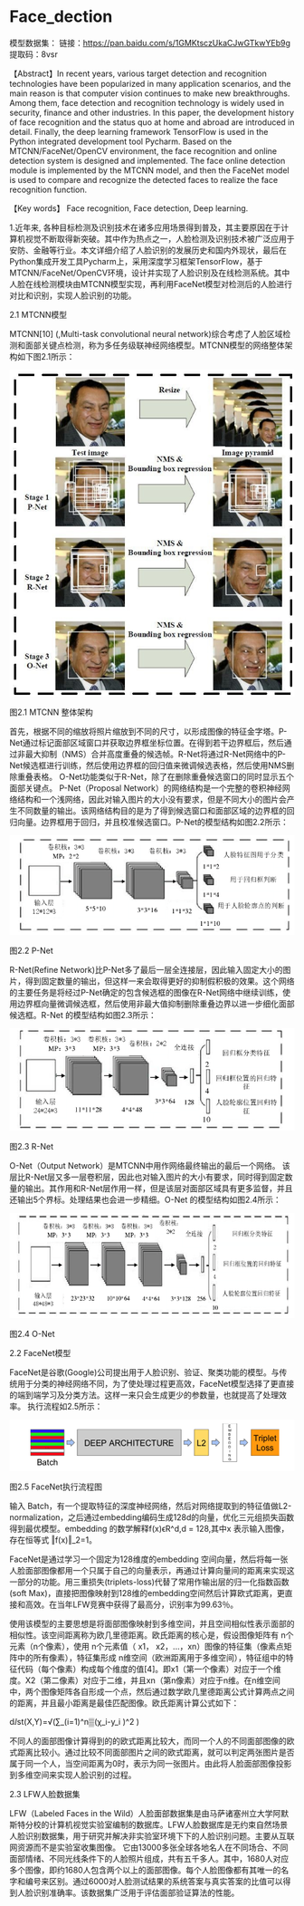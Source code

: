 # Face_dection
模型数据集：
链接：https://pan.baidu.com/s/1GMKtsczUkaCJwGTkwYEb9g 提取码：8vsr 


【Abstract】In recent years, various target detection and recognition technologies have been popularized in many application scenarios, and the main reason is that computer vision continues to make new breakthroughs. Among them, face detection and recognition technology is widely used in security, finance and other industries. In this paper, the development history of face recognition and the status quo at home and abroad are introduced in detail. Finally, the deep learning framework TensorFlow is used in the Python integrated development tool Pycharm. Based on the MTCNN/FaceNet/OpenCV environment, the face recognition and online detection system is designed and implemented. The face online detection module is implemented by the MTCNN model, and then the FaceNet model is used to compare and recognize the detected faces to realize the face recognition function.

【Key words】 Face recognition, Face detection, Deep learning.

1.近年来, 各种目标检测及识别技术在诸多应用场景得到普及，其主要原因在于计算机视觉不断取得新突破。其中作为热点之一，人脸检测及识别技术被广泛应用于安防、金融等行业。本文详细介绍了人脸识别的发展历史和国内外现状，最后在Python集成开发工具Pycharm上，采用深度学习框架TensorFlow，基于MTCNN/FaceNet/OpenCV环境，设计并实现了人脸识别及在线检测系统。其中人脸在线检测模块由MTCNN模型实现，再利用FaceNet模型对检测后的人脸进行对比和识别，实现人脸识别的功能。

2.1 MTCNN模型

MTCNN[10] (,Multi-task convolutional neural network)综合考虑了人脸区域检测和面部关键点检测，称为多任务级联神经网络模型。MTCNN模型的网络整体架构如下图2.1所示：

 ![image](https://github.com/lewyu/Face_dection/blob/master/readme_img/1.jpg)
 
图2.1 MTCNN 整体架构


首先，根据不同的缩放将照片缩放到不同的尺寸，以形成图像的特征金字塔。P-Net通过标记面部区域窗口并获取边界框坐标位置。在得到若干边界框后，然后通过非最大抑制（NMS）合并高度重叠的候选帧。R-Net将通过R-Net网络中的P-Net候选框进行训练，然后使用边界框的回归值来微调候选表格，然后使用NMS删除重叠表格。 O-Net功能类似于R-Net，除了在删除重叠候选窗口的同时显示五个面部关键点。
P-Net（Proposal Network）的网络结构是一个完整的卷积神经网络结构和一个浅网络，因此对输入图片的大小没有要求，但是不同大小的图片会产生不同数量的输出。该网络结构目的是为了得到候选窗口和面部区域的边界框的回归向量。边界框用于回归，并且校准候选窗口。P-Net的模型结构如图2.2所示：

 ![image](https://github.com/lewyu/Face_dection/blob/master/readme_img/2.png)
 
图2.2 P-Net

R-Net(Refine Network)比P-Net多了最后一层全连接层，因此输入固定大小的图片，得到固定数量的输出，但这样一来会取得更好的抑制假积极的效果。这个网络的主要任务是将经过P-Net确定的包含候选框的图像在R-Net网络中继续训练，使用边界框向量微调候选框，然后使用非最大值抑制删除重叠边界以进一步细化面部候选框。R-Net 的模型结构如图2.3所示：

 ![image](https://github.com/lewyu/Face_dection/blob/master/readme_img/3.png)
 
图2.3 R-Net

O-Net（Output Network）是MTCNN中用作网络最终输出的最后一个网络。 该层比R-Net层又多一层卷积层，因此也对输入图片的大小有要求，同时得到固定数量的输出。其作用和R-Net层作用一样，但是该层对面部区域具有更多监督，并且还输出5个界标。处理结果也会进一步精细。O-Net 的模型结构如图2.4所示：

 ![image](https://github.com/lewyu/Face_dection/blob/master/readme_img/4.png)
 
图2.4 O-Net

2.2 FaceNet模型

FaceNet是谷歌(Google)公司提出用于人脸识别、验证、聚类功能的模型。与传统用于分类的神经网络不同，为了使处理过程更高效，FaceNet模型选择了更直接的端到端学习及分类方法。这样一来只会生成更少的参数量，也就提高了处理效率。 执行流程如2.5所示：

 ![image](https://github.com/lewyu/Face_dection/blob/master/readme_img/5.png)
 
图2.5 FaceNet执行流程图

输入 Batch，有一个提取特征的深度神经网络，然后对网络提取到的特征值做L2-normalization，之后通过embedding编码生成128d的向量，优化三元组损失函数得到最优模型。embedding 的数学解释f(x)ϵR^d,d = 128,其中x 表示输入图像，存在恒等式
‖f(x)‖_2=1。

FaceNet是通过学习一个固定为128维度的embedding 空间向量，然后将每一张人脸面部图像都用一个只属于自己的向量表示，再通过计算向量间的距离来实现这一部分的功能。用三重损失(triplets-loss)代替了常用作输出层的归一化指数函数(soft Max)，直接把图像映射到128维的embedding空间然后计算欧式距离，更直接和高效。在当年LFW竞赛中获得了最高分，识别率为99.63％。

使用该模型的主要思想是将面部图像映射到多维空间，并且空间相似性表示面部的相似性。该空间距离称为欧几里德距离。欧氏距离的核心是，假设图像矩阵有 n个元素（n个像素），使用 n个元素值（ x1， x2，...，xn）图像的特征集（像素点矩阵中的所有像素），特征集形成 n维空间（欧洲距离用于多维空间），特征组中的特征代码（每个像素）构成每个维度的值[4]。即x1（第一个像素）对应于一个维度。X2（第二像素）对应于二维，并且xn（第n像素）对应于n维。在n维空间中，两个图像矩阵各自形成一个点，然后通过数学欧几里德距离公式计算两点之间的距离，并且最小距离是最佳匹配图像。欧氏距离计算公式如下：

dⅈst(X,Y)=√(∑_(i=1)^n▒(χ_i-y_i )^2 )

不同人的面部图像计算得到的的欧式距离比较大，而同一个人的不同面部图像的欧式距离比较小。通过比较不同面部图片之间的欧式距离，就可以判定两张图片是否属于同一个人，当空间距离为0时，表示为同一张图片。由此将人脸面部图像投影到多维空间来实现人脸识别的过程。

2.3 LFW人脸数据集

LFW（Labeled Faces in the Wild）人脸面部数据集是由马萨诸塞州立大学阿默斯特分校的计算机视觉实验室编制的数据库。LFW人脸数据库是无约束自然场景人脸识别数据集，用于研究并解决非实验室环境下下的人脸识别问题。主要从互联网资源而不是实验室收集图像。
它由13000多张全球各地名人在不同场合、不同面部情绪、不同光线条件下的人脸照片组成，共有五千多人。其中，1680人对应多个图像，即约1680人包含两个以上的面部图像。每个人脸图像都有其唯一的名字和编号来区别。通过6000对人脸测试结果的系统答案与真实答案的比值可以得到人脸识别准确率。该数据集广泛用于评估面部验证算法的性能。


